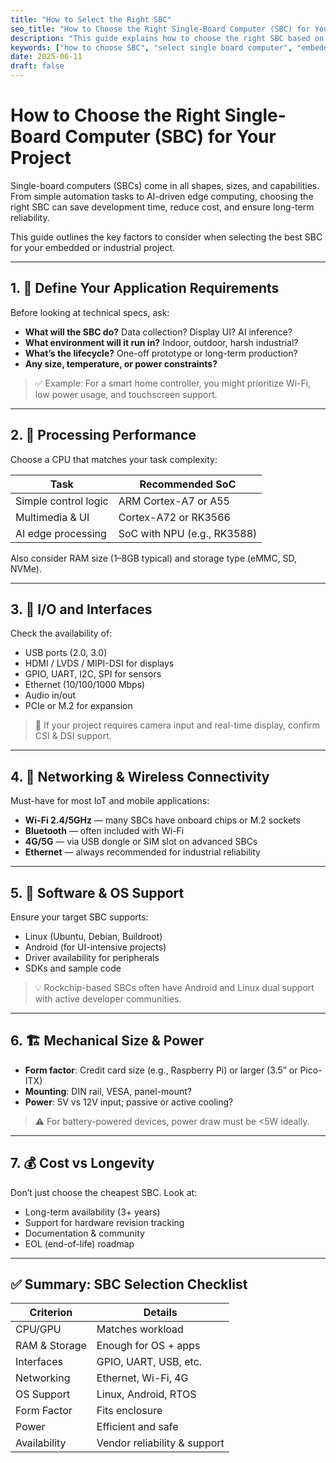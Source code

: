 ```yaml
---
title: "How to Select the Right SBC"
seo_title: "How to Choose the Right Single-Board Computer (SBC) for Your Project"
description: "This guide explains how to choose the right SBC based on processing power, I/O, connectivity, software support, and long-term reliability."
keywords: ["how to choose SBC", "select single board computer", "embedded SBC", "SBC buying guide", "industrial SBC", "custom SBC"]
date: 2025-06-11
draft: false
---
```



# How to Choose the Right Single-Board Computer (SBC) for Your Project

Single-board computers (SBCs) come in all shapes, sizes, and capabilities. From simple automation tasks to AI-driven edge computing, choosing the right SBC can save development time, reduce cost, and ensure long-term reliability.

This guide outlines the key factors to consider when selecting the best SBC for your embedded or industrial project.

---

## 1. 🎯 Define Your Application Requirements

Before looking at technical specs, ask:

- **What will the SBC do?** Data collection? Display UI? AI inference?
- **What environment will it run in?** Indoor, outdoor, harsh industrial?
- **What’s the lifecycle?** One-off prototype or long-term production?
- **Any size, temperature, or power constraints?**

> ✅ Example: For a smart home controller, you might prioritize Wi-Fi, low power usage, and touchscreen support.

---

## 2. 🧠 Processing Performance

Choose a CPU that matches your task complexity:

| Task | Recommended SoC |
|------|------------------|
| Simple control logic | ARM Cortex-A7 or A55 |
| Multimedia & UI | Cortex-A72 or RK3566 |
| AI edge processing | SoC with NPU (e.g., RK3588) |

Also consider RAM size (1–8GB typical) and storage type (eMMC, SD, NVMe).

---

## 3. 🔌 I/O and Interfaces

Check the availability of:

- USB ports (2.0, 3.0)
- HDMI / LVDS / MIPI-DSI for displays
- GPIO, UART, I2C, SPI for sensors
- Ethernet (10/100/1000 Mbps)
- Audio in/out
- PCIe or M.2 for expansion

> 🧩 If your project requires camera input and real-time display, confirm CSI & DSI support.

---

## 4. 📶 Networking & Wireless Connectivity

Must-have for most IoT and mobile applications:

- **Wi-Fi 2.4/5GHz** — many SBCs have onboard chips or M.2 sockets
- **Bluetooth** — often included with Wi-Fi
- **4G/5G** — via USB dongle or SIM slot on advanced SBCs
- **Ethernet** — always recommended for industrial reliability

---

## 5. 🧰 Software & OS Support

Ensure your target SBC supports:

- Linux (Ubuntu, Debian, Buildroot)
- Android (for UI-intensive projects)
- Driver availability for peripherals
- SDKs and sample code

> 💡 Rockchip-based SBCs often have Android and Linux dual support with active developer communities.

---

## 6. 🏗 Mechanical Size & Power

- **Form factor**: Credit card size (e.g., Raspberry Pi) or larger (3.5” or Pico-ITX)
- **Mounting**: DIN rail, VESA, panel-mount?
- **Power**: 5V vs 12V input; passive or active cooling?

> ⚠️ For battery-powered devices, power draw must be <5W ideally.

---

## 7. 💰 Cost vs Longevity

Don’t just choose the cheapest SBC. Look at:

- Long-term availability (3+ years)
- Support for hardware revision tracking
- Documentation & community
- EOL (end-of-life) roadmap

---

## ✅ Summary: SBC Selection Checklist

| Criterion | Details |
|----------|---------|
| CPU/GPU | Matches workload |
| RAM & Storage | Enough for OS + apps |
| Interfaces | GPIO, UART, USB, etc. |
| Networking | Ethernet, Wi-Fi, 4G |
| OS Support | Linux, Android, RTOS |
| Form Factor | Fits enclosure |
| Power | Efficient and safe |
| Availability | Vendor reliability & support |


